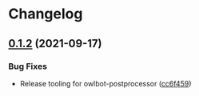 # Changelog

## [0.1.2](https://www.github.com/googleapis/ruby-common-tools/compare/owlbot-postprocessor/v0.1.1...owlbot-postprocessor/v0.1.2) (2021-09-17)

### Bug Fixes

* Release tooling for owlbot-postprocessor ([cc6f459](https://www.github.com/googleapis/ruby-common-tools/commit/cc6f45992a68d1e996fee913ec072c95eea4ee2c))
